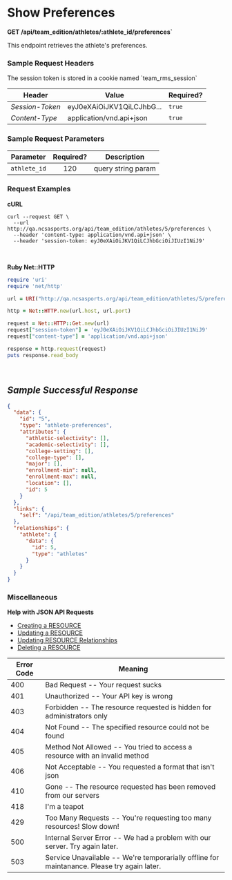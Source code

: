 # Show Preferences

**GET /api/team_edition/athletes/:athlete_id/preferences`**

This endpoint retrieves the athlete's preferences.


### Sample Request Headers

<aside class="notice">The session token is stored in a cookie named `team_rms_session`</aside>

| Header            | Value                      | Required? |
|-------------------|----------------------------|-----------|
| _Session-Token_   | eyJ0eXAiOiJKV1QiLCJhbG...  | `true`    |
| _Content-Type_    | application/vnd.api+json   | `true`    |


### Sample Request Parameters

| Parameter    | Required? | Description         |
|:------------:|:---------:|:-------------------:|
|`athlete_id`  | 120       | query string param  |


### Request Examples

**cURL**

```shell
curl --request GET \
  --url http://qa.ncsasports.org/api/team_edition/athletes/5/preferences \
  --header 'content-type: application/vnd.api+json' \
  --header 'session-token: eyJ0eXAiOiJKV1QiLCJhbGciOiJIUzI1NiJ9'
```

<br>

**Ruby Net::HTTP**

```ruby
require 'uri'
require 'net/http'

url = URI("http://qa.ncsasports.org/api/team_edition/athletes/5/preferences")

http = Net::HTTP.new(url.host, url.port)

request = Net::HTTP::Get.new(url)
request["session-token"] = 'eyJ0eXAiOiJKV1QiLCJhbGciOiJIUzI1NiJ9'
request["content-type"] = 'application/vnd.api+json'

response = http.request(request)
puts response.read_body
```

<br>

## _Sample Successful Response_

```json
{
  "data": {
    "id": "5",
    "type": "athlete-preferences",
    "attributes": {
      "athletic-selectivity": [],
      "academic-selectivity": [],
      "college-setting": [],
      "college-type": [],
      "major": [],
      "enrollment-min": null,
      "enrollment-max": null,
      "location": [],
      "id": 5
    }
  },
  "links": {
    "self": "/api/team_edition/athletes/5/preferences"
  },
  "relationships": {
    "athlete": {
      "data": {
        "id": 5,
        "type": "athletes"
      }
    }
  }
}
```


### Miscellaneous

**Help with JSON API Requests**

* <a href="http://jsonapi.org/format/#crud-creating">Creating a RESOURCE</a>
* <a href="http://jsonapi.org/format/#crud-updating">Updating a RESOURCE</a>
* <a href="http://jsonapi.org/format/#crud-updating-relationships">Updating RESOURCE Relationships</a>
* <a href="http://jsonapi.org/format/#crud-deleting">Deleting a RESOURCE</a>


Error Code | Meaning
---------- | -------
400 | Bad Request -- Your request sucks
401 | Unauthorized -- Your API key is wrong
403 | Forbidden -- The resource requested is hidden for administrators only
404 | Not Found -- The specified resource could not be found
405 | Method Not Allowed -- You tried to access a resource with an invalid method
406 | Not Acceptable -- You requested a format that isn't json
410 | Gone -- The resource requested has been removed from our servers
418 | I'm a teapot
429 | Too Many Requests -- You're requesting too many resources! Slow down!
500 | Internal Server Error -- We had a problem with our server. Try again later.
503 | Service Unavailable -- We're temporarially offline for maintanance. Please try again later.
